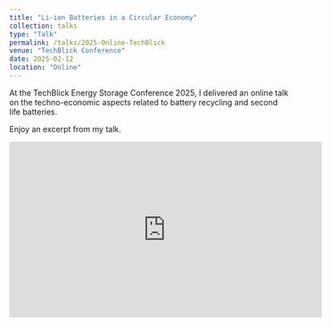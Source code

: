 ```yaml
---
title: "Li-ion Batteries in a Circular Economy"
collection: talks
type: "Talk"
permalink: /talks/2025-Online-TechBlick
venue: "TechBlick Conference"
date: 2025-02-12
location: "Online"
---
```


At the TechBlick Energy Storage Conference 2025, I delivered an online talk on the techno-economic aspects related to battery recycling and second life batteries.

Enjoy an excerpt from my talk.
    
<iframe width="560" height="315" src="https://www.youtube.com/embed/negW8Dl0vSg" title="YouTube video player" frameborder="0" allow="accelerometer; autoplay; clipboard-write; encrypted-media; gyroscope; picture-in-picture; web-share" allowfullscreen></iframe>
